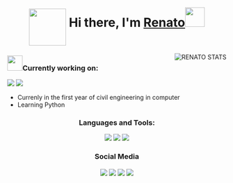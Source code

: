 <div align="center">
   <h1>
      <img align="middle" src="https://raw.githubusercontent.com/dsrkafuu/sakana-widget/main/src/characters/chisato.png" width=85em height=85em />
      Hi there, I'm <a href="https://github.com/acalrena">Renato</a><img src="https://media.giphy.com/media/hvRJCLFzcasrR4ia7z/giphy.gif" width=45> </h1>
</div>

<!--[![Renato's GitHub stats](https://github-readme-stats.vercel.app/api?username=acalrena&count_private=true&show_icons=true&theme=radical)](https://github.com/acalrena/github-readme-stats)
<p align="left"> 
</p>
-->



<a href="#Renato-title">
   <img src="https://github-readme-stats.vercel.app/api?username=acalrena&count_private=true&show_icons=true&theme=radical" alt="RENATO STATS" align="right" />
</a>
<div>
   <h3><img width="35" src="https://img.icons8.com/nolan/64/working-with-a-laptop.png"/>Currently working on: </h3>
   <a src="https://github.com/"><img src="https://img.icons8.com/nolan/64/github.png"/></a>
   <!-- <a src="https://www.javascript.com/"><img src="https://img.icons8.com/nolan/64/javascript.png"/></a>-->
   <!--<a src="https://reactjs.org/docs/getting-started.html"><img src="https://img.icons8.com/nolan/64/react-native.png"/></a>-->
   <!--<a src="https://www.w3schools.com/css/"><img src="https://img.icons8.com/nolan/64/css-filetype.png"/></a>-->
   <!--<a src="https://www.w3schools.com/html/"><img src="https://img.icons8.com/nolan/64/html-5.png"/></a>-->
   <a src="https://www.python.org/"> <img src="https://img.icons8.com/nolan/64/python.png"/> </a>
</div>

<ul>
   <li> Currenly in the first year of civil engineering in computer </li>
   <li> Learning Python </li>
</ul>


<div align="center">
   <h3 align="center"> Languages and Tools: </h3>
   <a align="center"><img src="https://img.icons8.com/nolan/64/visual-studio.png"/></a>
   <a align="center"><img src="https://img.icons8.com/nolan/64/github.png"/></a>
   <!--<a align="center"><img src="https://img.icons8.com/nolan/64/react-native.png"/></a>-->
   <!--<a align="middle"><img src="https://img.icons8.com/nolan/64/javascript.png"/></a>-->
   <!--<a align="middle"><img src="https://img.icons8.com/nolan/64/css-filetype.png"/></a>-->
   <!--<a align="middle"><img src="https://img.icons8.com/nolan/64/html-5.png"/></a>-->
   <a align="middle"><img src="https://img.icons8.com/nolan/64/python.png"/></a>
   <!--<a align="middle"><img src="https://img.icons8.com/nolan/64/mysql.png"/></a>-->
   <!--<a align="middle"><img src="https://img.icons8.com/nolan/64/sublime-text-new-logo.png"/> </a>-->
   <!--<a align="middle"><img src="https://img.icons8.com/nolan/64/copyright.png"/></a>-->
   <!--<a align="center"><img src="https://img.icons8.com/nolan/64/java-coffee-cup-logo.png"/></a>-->
</div>

<div align="center">
   <h3 align="center">Social Media</h3>
   <a href="https://twitch.tv/r_villalobos" target="_blank"><img align="center" src="https://img.icons8.com/nolan/64/twitch.png"/></a>
   <a href="https://www.instagram.com/rvvillalobosc/" target="_blank"><img align="center" src="https://img.icons8.com/nolan/64/instagram-new.png"/></a>
   <!--<a href="https://www.discord.gg" target="_blank"><img align="center" src="https://img.icons8.com/nolan/64/discord--v1.png"/></a>-->
   <a href="https://www.linkedin.com/in/renato-andres-villalobos-curilen-b5705a26b/" target="_blank"><img align="center" src="https://img.icons8.com/nolan/64/linkedin.png"/></a>
   <a href="https://steamcommunity.com/profiles/76561198279680093/" target="_blank"><img align="center" src="https://img.icons8.com/nolan/64/steam--v2.png"/></a>
</div>
              



<div/>
